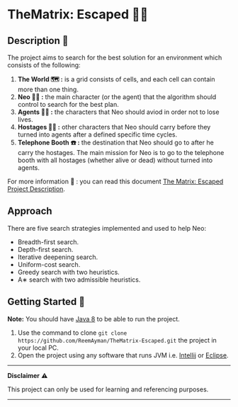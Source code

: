 # TheMatrix: Escaped :running_man:
## Description :memo:
The project aims to search for the best solution for an environment which consists of the following:
1. **The World :world_map: :** is a grid consists of cells, and each cell can contain more than one thing.
2. **Neo :superhero_man: :** the main character (or the agent) that the algorithm should control to search for the best plan.
3. **Agents :zombie_man: :** the characters that Neo should aviod in order not to lose lives. 
4. **Hostages :standing_man: :** other characters that Neo should carry before they turned into agents after a defined specific time cycles.
5. **Telephone Booth :telephone: :** the destination that Neo should go to after he carry the hostages.
The main mission for Neo is to go to the telephone booth with all hostages (whether alive or dead) without turned into agents.

For more information :memo: : you can read this document [The Matrix: Escaped Project Description](https://drive.google.com/file/d/1LvH277QbZvxZ2VZisgz3ySw3_2YSXrAI/view?usp=sharing).

## Approach
There are five search strategies implemented and used to help Neo:
* Breadth-first search.
* Depth-first search.
* Iterative deepening search.
* Uniform-cost search.
* Greedy search with two heuristics.
* A∗ search with two admissible heuristics.

## Getting Started :rocket:
**Note:** You should have [Java 8](https://www.oracle.com/java/technologies/java8.html) to be able to run the project.
1. Use the command to clone `git clone https://github.com/ReemAyman/TheMatrix-Escaped.git` the project in your local PC.
2. Open the project using any software that runs JVM i.e. [Intellij](https://www.jetbrains.com/idea/download/#section=windows) or [Eclipse](https://www.eclipse.org/downloads/).




---
**Disclaimer** :warning:

This project can only be used for learning and referencing purposes.

---
